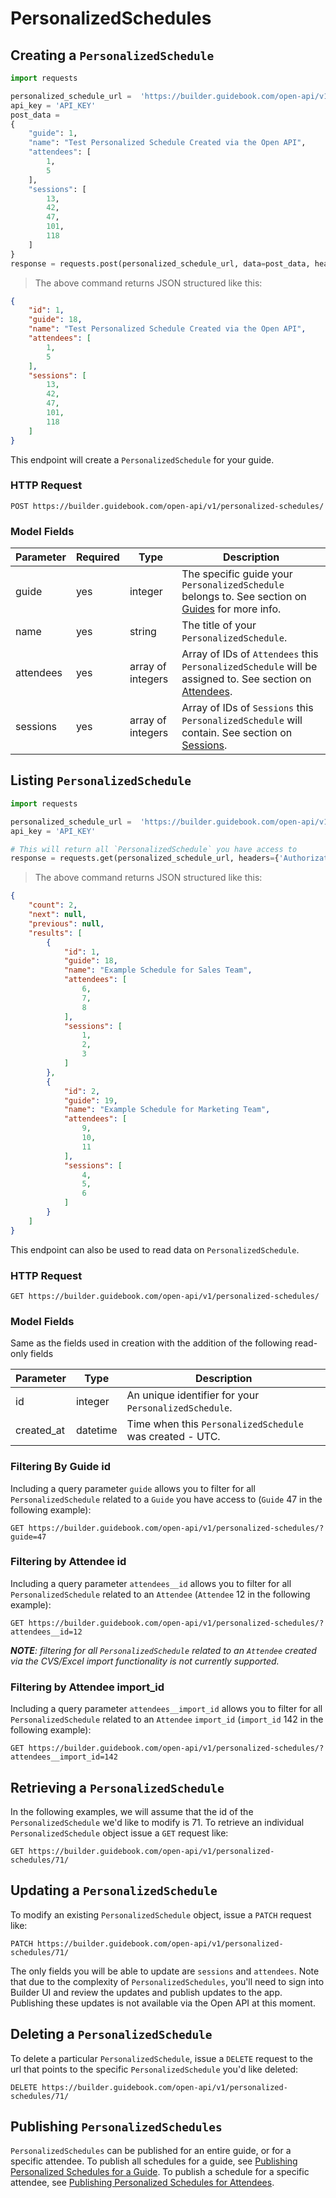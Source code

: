 # PersonalizedSchedules

## Creating a `PersonalizedSchedule`


```python
import requests

personalized_schedule_url =  'https://builder.guidebook.com/open-api/v1/personalized-schedules/'
api_key = 'API_KEY'
post_data =
{
	"guide": 1,
	"name": "Test Personalized Schedule Created via the Open API",
	"attendees": [
		1,
		5
	],
	"sessions": [
		13,
		42,
		47,
		101,
		118
	]
}
response = requests.post(personalized_schedule_url, data=post_data, headers={'Authorization': 'JWT ' + api_key})

```

> The above command returns JSON structured like this:

```json
{
	"id": 1,
	"guide": 18,
	"name": "Test Personalized Schedule Created via the Open API",
	"attendees": [
		1,
		5
	],
	"sessions": [
		13,
		42,
		47,
		101,
		118
	]
}

```


This endpoint will create a `PersonalizedSchedule` for your guide.

### HTTP Request

`POST https://builder.guidebook.com/open-api/v1/personalized-schedules/`

### Model Fields

Parameter       | Required  | Type    | Description
---------       | --------  | ------- | -----------
guide           | yes | integer  | The specific guide your `PersonalizedSchedule` belongs to.  See section on [Guides](#guides) for more info.
name            | yes | string   | The title of your `PersonalizedSchedule`.
attendees       | yes | array of integers | Array of IDs of `Attendees` this `PersonalizedSchedule` will be assigned to.  See section on [Attendees](#attendees).
sessions       | yes | array of integers | Array of IDs of `Sessions` this `PersonalizedSchedule` will contain.  See section on [Sessions](#sessions).



## Listing `PersonalizedSchedule`


```python
import requests

personalized_schedule_url =  'https://builder.guidebook.com/open-api/v1/personalized-schedules/'
api_key = 'API_KEY'

# This will return all `PersonalizedSchedule` you have access to
response = requests.get(personalized_schedule_url, headers={'Authorization': 'JWT ' + api_key})
```

> The above command returns JSON structured like this:

```json
{
	"count": 2,
	"next": null,
	"previous": null,
	"results": [
		{
			"id": 1,
			"guide": 18,
			"name": "Example Schedule for Sales Team",
			"attendees": [
				6,
				7,
				8
			],
			"sessions": [
				1,
				2,
				3
			]
		},
		{
			"id": 2,
			"guide": 19,
			"name": "Example Schedule for Marketing Team",
			"attendees": [
				9,
				10,
				11
			],
			"sessions": [
				4,
				5,
				6
			]
		}
	]
}
```


This endpoint can also be used to read data on `PersonalizedSchedule`.

### HTTP Request

`GET https://builder.guidebook.com/open-api/v1/personalized-schedules/`

### Model Fields

Same as the fields used in creation with the addition of the following read-only fields

Parameter       | Type    | Description
---------       | ------- | -----------
id              | integer  | An unique identifier for your `PersonalizedSchedule`.
created_at      | datetime | Time when this `PersonalizedSchedule` was created - UTC.

### Filtering By Guide id

Including a query parameter `guide` allows you to filter for all `PersonalizedSchedule` related to a `Guide` you have access to (`Guide` 47 in the following example):

`GET https://builder.guidebook.com/open-api/v1/personalized-schedules/?guide=47`

### Filtering by Attendee id

Including a query parameter `attendees__id` allows you to filter for all `PersonalizedSchedule` related to an `Attendee` (`Attendee` 12 in the following example):

`GET https://builder.guidebook.com/open-api/v1/personalized-schedules/?attendees__id=12`

*__NOTE__: filtering for all `PersonalizedSchedule` related to an `Attendee` created via the CVS/Excel import functionality is not currently supported.*

### Filtering by Attendee import_id

Including a query parameter `attendees__import_id` allows you to filter for all `PersonalizedSchedule` related to an `Attendee` `import_id` (`import_id` 142 in
the following example):

`GET https://builder.guidebook.com/open-api/v1/personalized-schedules/?attendees__import_id=142`

## Retrieving a `PersonalizedSchedule`

In the following examples, we will assume that the id of the `PersonalizedSchedule` we'd like to modify is 71.
To retrieve an individual `PersonalizedSchedule` object issue a `GET` request like:

`GET https://builder.guidebook.com/open-api/v1/personalized-schedules/71/`

## Updating a `PersonalizedSchedule`

To modify an existing `PersonalizedSchedule` object, issue a `PATCH` request like:

`PATCH https://builder.guidebook.com/open-api/v1/personalized-schedules/71/`

The only fields you will be able to update are `sessions` and `attendees`.  Note that due to the complexity of `PersonalizedSchedules`, you'll need to sign into Builder UI and review the updates and publish updates to the app.  Publishing these updates is not available via the Open API at this moment.

## Deleting a `PersonalizedSchedule`

To delete a particular `PersonalizedSchedule`, issue a `DELETE` request to the url that points to the specific `PersonalizedSchedule` you'd like deleted:

`DELETE https://builder.guidebook.com/open-api/v1/personalized-schedules/71/`

## Publishing `PersonalizedSchedules`
`PersonalizedSchedules` can be published for an entire guide, or for a specific attendee. To publish all schedules for a guide, see [Publishing Personalized Schedules for a Guide](#publishing-code-personalizedschedules-code-for-a-code-guide-code). To publish a schedule for a specific attendee, see [Publishing Personalized Schedules for Attendees](#publishing-a-code-personalizedschedule-code-for-an-code-attendee-code).
